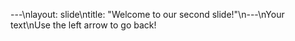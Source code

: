  ---\nlayout: slide\ntitle: \"Welcome to our second slide!\"\n---\nYour text\nUse the left arrow to go back! 
